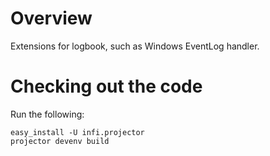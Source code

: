 Overview
========

Extensions for logbook, such as Windows EventLog handler.

Checking out the code
=====================

Run the following:

    easy_install -U infi.projector
    projector devenv build
